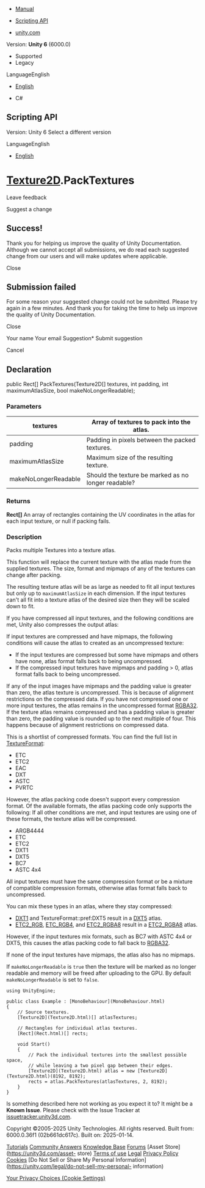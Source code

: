 [ ]()

  * [Manual](../Manual/index.html)
  * [Scripting API](../ScriptReference/index.html)

  * [unity.com](https://unity.com/)

Version: **Unity 6** (6000.0)

  * Supported
  * Legacy

LanguageEnglish

  * [English]()

  * C#

[ ](https://docs.unity3d.com)

## Scripting API

Version: Unity 6 Select a different version

LanguageEnglish

  * [English]()

#  [Texture2D](Texture2D.html).PackTextures

Leave feedback

Suggest a change

## Success!

Thank you for helping us improve the quality of Unity Documentation. Although
we cannot accept all submissions, we do read each suggested change from our
users and will make updates where applicable.

Close

## Submission failed

For some reason your suggested change could not be submitted. Please <a>try
again</a> in a few minutes. And thank you for taking the time to help us
improve the quality of Unity Documentation.

Close

Your name Your email Suggestion* Submit suggestion

Cancel

[ ]()

## Declaration

public Rect[] PackTextures(Texture2D[] textures, int padding, int
maximumAtlasSize, bool makeNoLongerReadable);

### Parameters

textures | Array of textures to pack into the atlas.  
---|---  
padding | Padding in pixels between the packed textures.  
maximumAtlasSize | Maximum size of the resulting texture.  
makeNoLongerReadable | Should the texture be marked as no longer readable?  
  
### Returns

**Rect[]** An array of rectangles containing the UV coordinates in the atlas
for each input texture, or null if packing fails.

### Description

Packs multiple Textures into a texture atlas.

This function will replace the current texture with the atlas made from the
supplied textures. The size, format and mipmaps of any of the textures can
change after packing.  
  
The resulting texture atlas will be as large as needed to fit all input
textures but only up to `maximumAtlasSize` in each dimension. If the input
textures can't all fit into a texture atlas of the desired size then they will
be scaled down to fit.  
  
If you have compressed all input textures, and the following conditions are
met, Unity also compresses the output atlas:  
  
If input textures are compressed and have mipmaps, the following conditions
will cause the atlas to created as an uncompressed texture:

  * If the input textures are compressed but some have mipmaps and others have none, atlas format falls back to being uncompressed.
  * If the compressed input textures have mipmaps and padding > 0, atlas format falls back to being uncompressed.

If any of the input images have mipmaps and the padding value is greater than
zero, the atlas texture is uncompressed. This is because of alignment
restrictions on the compressed data. If you have not compressed one or more
input textures, the atlas remains in the uncompressed format
[RGBA32](TextureFormat.RGBA32.html). If the texture atlas remains compressed
and has a padding value is greater than zero, the padding value is rounded up
to the next multiple of four. This happens because of alignment restrictions
on compressed data.  
  
This is a shortlist of compressed formats. You can find the full list in
[TextureFormat](TextureFormat.html):

  * ETC
  * ETC2
  * EAC
  * DXT
  * ASTC
  * PVRTC

However, the atlas packing code doesn't support every compression format. Of
the available formats, the atlas packing code only supports the following: If
all other conditions are met, and input textures are using one of these
formats, the texture atlas will be compressed.

  * ARGB4444
  * ETC
  * ETC2
  * DXT1
  * DXT5
  * BC7
  * ASTC 4x4

All input textures must have the same compression format or be a mixture of
compatible compression formats, otherwise atlas format falls back to
uncompressed.  
  
You can mix these types in an atlas, where they stay compressed:

  * [DXT1](TextureFormat.DXT1.html) and TextureFormat::pref:DXT5 result in a [DXT5](TextureFormat.DXT5.html) atlas.
  * [ETC2_RGB](TextureFormat.ETC2_RGB.html), [ETC_RGB4](TextureFormat.ETC_RGB4.html), and [ETC2_RGBA8](TextureFormat.ETC2_RGBA8.html) result in a [ETC2_RGBA8](TextureFormat.ETC2_RGBA8.html) atlas.

However, if the input textures mix formats, such as BC7 with ASTC 4x4 or DXT5,
this causes the atlas packing code to fall back to
[RGBA32](TextureFormat.RGBA32.html).  
  
If none of the input textures have mipmaps, the atlas also has no mipmaps.  
  
If `makeNoLongerReadable` is `true` then the texture will be marked as no
longer readable and memory will be freed after uploading to the GPU. By
default `makeNoLongerReadable` is set to `false`.

    
    
    using UnityEngine;  
      
    public class Example : [MonoBehaviour](MonoBehaviour.html)
    {
        // Source textures.
        [Texture2D](Texture2D.html)[] atlasTextures;  
      
        // Rectangles for individual atlas textures.
        [Rect](Rect.html)[] rects;  
      
        void Start()
        {
            // Pack the individual textures into the smallest possible space,
            // while leaving a two pixel gap between their edges.
            [Texture2D](Texture2D.html) atlas = new [Texture2D](Texture2D.html)(8192, 8192);
            rects = atlas.PackTextures(atlasTextures, 2, 8192);
        }
    }
    

Is something described here not working as you expect it to? It might be a
**Known Issue**. Please check with the Issue Tracker at
[issuetracker.unity3d.com](https://issuetracker.unity3d.com).

Copyright ©2005-2025 Unity Technologies. All rights reserved. Built from:
6000.0.36f1 (02b661dc617c). Built on: 2025-01-14.

[Tutorials](https://unity3d.com/learn) [Community
Answers](https://answers.unity3d.com) [Knowledge
Base](https://support.unity3d.com/hc/en-us)
[Forums](https://forum.unity3d.com) [Asset Store](https://unity3d.com/asset-
store) [Terms of use](https://docs.unity3d.com/Manual/TermsOfUse.html)
[Legal](https://unity.com/legal) [Privacy
Policy](https://unity.com/legal/privacy-policy)
[Cookies](https://unity.com/legal/cookie-policy) [Do Not Sell or Share My
Personal Information](https://unity.com/legal/do-not-sell-my-personal-
information)

[Your Privacy Choices (Cookie Settings)](javascript:void\(0\);)

